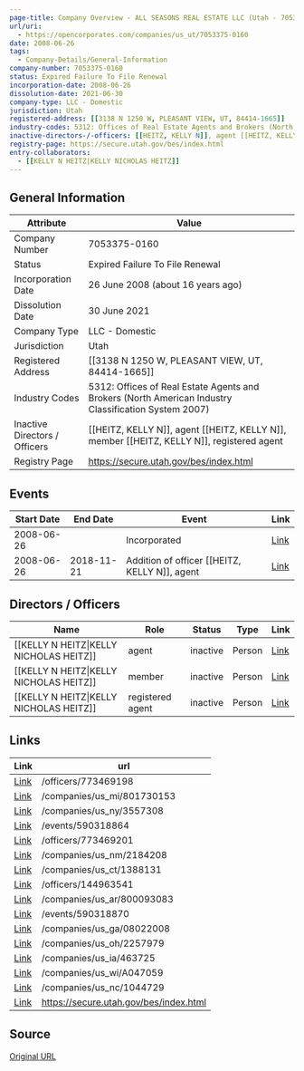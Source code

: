 ```yaml
---
page-title: Company Overview - ALL SEASONS REAL ESTATE LLC (Utah - 7053375-0160)
url/uri:
  - https://opencorporates.com/companies/us_ut/7053375-0160
date: 2008-06-26
tags:
  - Company-Details/General-Information
company-number: 7053375-0160
status: Expired Failure To File Renewal
incorporation-date: 2008-06-26
dissolution-date: 2021-06-30
company-type: LLC - Domestic
jurisdiction: Utah
registered-address: [[3138 N 1250 W, PLEASANT VIEW, UT, 84414-1665]]
industry-codes: 5312: Offices of Real Estate Agents and Brokers (North American Industry Classification System 2007)
inactive-directors-/-officers: [[HEITZ, KELLY N]], agent [[HEITZ, KELLY N]], member [[HEITZ, KELLY N]], registered agent
registry-page: https://secure.utah.gov/bes/index.html
entry-collaborators:
  - [[KELLY N HEITZ|KELLY NICHOLAS HEITZ]]
---
```


## General Information
| Attribute          | Value                                       |
|--------------------|---------------------------------------------|
| Company Number     | 7053375-0160                                |
| Status             | Expired Failure To File Renewal             |
| Incorporation Date | 26 June 2008 (about 16 years ago)           |
| Dissolution Date   | 30 June 2021                                |
| Company Type       | LLC - Domestic                              |
| Jurisdiction       | Utah                                        |
| Registered Address | [[3138 N 1250 W, PLEASANT VIEW, UT, 84414-1665]] |
| Industry Codes     | 5312: Offices of Real Estate Agents and Brokers (North American Industry Classification System 2007) |
| Inactive Directors / Officers | [[HEITZ, KELLY N]], agent [[HEITZ, KELLY N]], member [[HEITZ, KELLY N]], registered agent |
| Registry Page      | https://secure.utah.gov/bes/index.html      |

## Events

| Start Date | End Date   | Event                                                   | Link |
|------------|------------|-------------------------------------------------------|------|
| 2008-06-26 |            | Incorporated                                            | [Link](https://opencorporates.com/events/590318870) |
| 2008-06-26 | 2018-11-21 | Addition of officer [[HEITZ, KELLY N]], agent         | [Link](https://opencorporates.com/events/590318864) |

## Directors / Officers
| Name                 | Role            | Status     | Type        | Link |
|----------------------|-----------------|------------|-------------|------|
| [[KELLY N HEITZ\|KELLY NICHOLAS HEITZ]] | agent           | inactive   | Person      | [Link](https://opencorporates.com/officers/144963541) |
| [[KELLY N HEITZ\|KELLY NICHOLAS HEITZ]] | member          | inactive   | Person      | [Link](https://opencorporates.com/officers/773469198) |
| [[KELLY N HEITZ\|KELLY NICHOLAS HEITZ]] | registered agent | inactive   | Person      | [Link](https://opencorporates.com/officers/773469201) |

## Links
| Link   | url                            
|--------|--------------------------------|
| [Link](/officers/773469198) |/officers/773469198           |
| [Link](/companies/us_mi/801730153) |/companies/us_mi/801730153    |
| [Link](/companies/us_ny/3557308) |/companies/us_ny/3557308      |
| [Link](/events/590318864) |/events/590318864             |
| [Link](/officers/773469201) |/officers/773469201           |
| [Link](/companies/us_nm/2184208) |/companies/us_nm/2184208      |
| [Link](/companies/us_ct/1388131) |/companies/us_ct/1388131      |
| [Link](/officers/144963541) |/officers/144963541           |
| [Link](/companies/us_ar/800093083) |/companies/us_ar/800093083    |
| [Link](/events/590318870) |/events/590318870             |
| [Link](/companies/us_ga/08022008) |/companies/us_ga/08022008     |
| [Link](/companies/us_oh/2257979) |/companies/us_oh/2257979      |
| [Link](/companies/us_ia/463725) |/companies/us_ia/463725       |
| [Link](/companies/us_wi/A047059) |/companies/us_wi/A047059      |
| [Link](/companies/us_nc/1044729) |/companies/us_nc/1044729      |
| [Link](https://secure.utah.gov/bes/index.html) |https://secure.utah.gov/bes/index.html|

## Source
[Original URL](https://opencorporates.com/companies/us_ut/7053375-0160)
